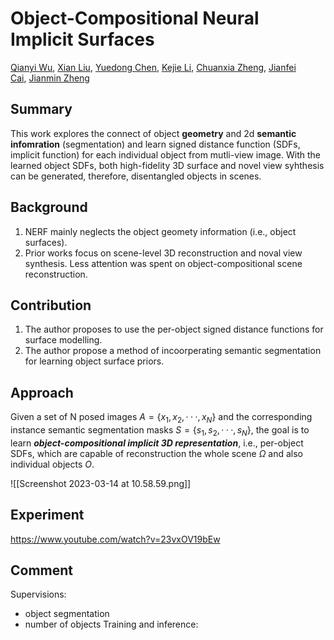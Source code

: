 # Object-Compositional Neural Implicit Surfaces
[Qianyi Wu](https://arxiv.org/search/cs?searchtype=author&query=Wu%2C+Q), [Xian Liu](https://arxiv.org/search/cs?searchtype=author&query=Liu%2C+X), [Yuedong Chen](https://arxiv.org/search/cs?searchtype=author&query=Chen%2C+Y), [Kejie Li](https://arxiv.org/search/cs?searchtype=author&query=Li%2C+K), [Chuanxia Zheng](https://arxiv.org/search/cs?searchtype=author&query=Zheng%2C+C), [Jianfei Cai](https://arxiv.org/search/cs?searchtype=author&query=Cai%2C+J), [Jianmin Zheng](https://arxiv.org/search/cs?searchtype=author&query=Zheng%2C+J)
## Summary
This work explores the connect of object **geometry** and 2d **semantic infomration** (segmentation) and learn signed distance function (SDFs, implicit function) for each individual object from mutli-view image. With the learned object SDFs, both high-fidelity 3D surface and novel view syhthesis can be generated, therefore, disentangled objects in scenes.

## Background
1. NERF mainly neglects the object geomety information (i.e., object surfaces).
2. Prior works focus on scene-level 3D reconstruction and noval view synthesis. Less attention was spent on  object-compositional scene reconstruction.

## Contribution
1. The author proposes to use the per-object signed distance functions for surface modelling.
2. The author propose a method of incoorperating semantic segmentation for learning object surface priors.

## Approach
Given a set of N posed images $A = \{x_1,x_2, ··· ,x_N\}$ and the corresponding instance semantic segmentation masks $S = \{s_1,s_2, ··· ,s_N\}$, the goal is to learn ***object-compositional implicit 3D representation***, i.e., per-object SDFs, which are capable of reconstruction the whole scene $\Omega$ and also individual objects $O$.

![[Screenshot 2023-03-14 at 10.58.59.png]]

## Experiment
https://www.youtube.com/watch?v=23vxOV19bEw
## Comment
Supervisions:
- object segmentation
- number of objects
Training and inference:
